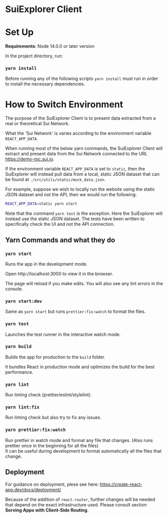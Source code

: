 # SuiExplorer Client

# Set Up

**Requirements**: Node 14.0.0 or later version

In the project directory, run:

### `yarn install`

Before running any of the following scripts `yarn install` must run in order to install the necessary dependencies.

# How to Switch Environment

The purpose of the SuiExplorer Client is to present data extracted from a real or theoretical Sui Network.

What the 'Sui Network' is varies according to the environment variable `REACT_APP_DATA`.

When running most of the below yarn commands, the SuiExplorer Client will extract and present data from the Sui Network connected to the URL https://demo-rpc.sui.io.

If the environment variable `REACT_APP_DATA` is set to `static`, then the SuiExplorer will instead pull data from a local, static JSON dataset that can be found at `./src/utils/static/mock_data.json`.

For example, suppose we wish to locally run the website using the static JSON dataset and not the API, then we would run the following:

```bash
REACT_APP_DATA=static yarn start
```

Note that the command `yarn test` is the exception. Here the SuiExplorer will instead use the static JSON dataset. The tests have been written to specifically check the UI and not the API connection.

## Yarn Commands and what they do

### `yarn start`

Runs the app in the development mode.

Open http://localhost:3000 to view it in the browser.

The page will reload if you make edits. You will also see any lint errors in the console.

### `yarn start:dev`

Same as `yarn start` but runs `prettier:fix:watch` to format the files.

### `yarn test`

Launches the test runner in the interactive watch mode.

### `yarn build`

Builds the app for production to the `build` folder.

It bundles React in production mode and optimizes the build for the best performance.

### `yarn lint`

Run linting check (prettier/eslint/stylelint).

### `yarn lint:fix`

Run linting check but also try to fix any issues.

### `yarn prettier:fix:watch`

Run prettier in watch mode and format any file that changes. (Also runs prettier once in the beginning for all the files)\
It can be useful during development to format automatically all the files that change.

## Deployment

For guidance on deployment, plese see here: https://create-react-app.dev/docs/deployment/

Because of the addition of `react-router`, further changes will be needed that depend on the exact infrastructure used. Please consult section **Serving Apps with Client-Side Routing**.
